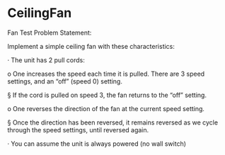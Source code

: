 # CeilingFan
Fan Test Problem Statement:

Implement a simple ceiling fan with these characteristics:

·         The unit has 2 pull cords:

o   One increases the speed each time it is pulled.  There are 3 speed settings, and an “off” (speed 0) setting. 

§  If the cord is pulled on speed 3, the fan returns to the “off” setting.

o   One reverses the direction of the fan at the current speed setting.

§  Once the direction has been reversed, it remains reversed as we cycle through the speed settings, until reversed again.

·         You can assume the unit is always powered (no wall switch)
